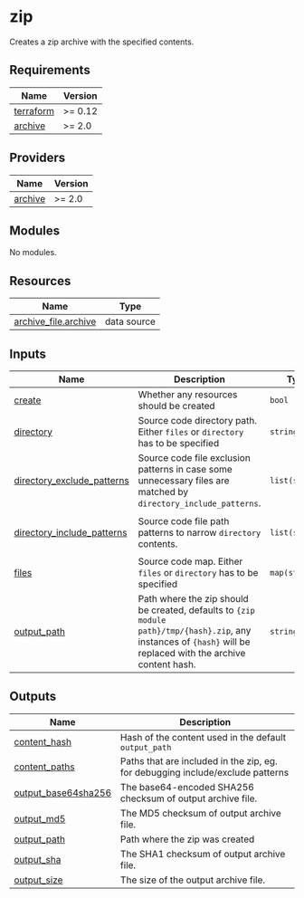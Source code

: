 # zip

Creates a zip archive with the specified contents.

<!-- BEGIN_TF_DOCS -->

## Requirements

| Name                                                                     | Version |
| ------------------------------------------------------------------------ | ------- |
| <a name="requirement_terraform"></a> [terraform](#requirement_terraform) | >= 0.12 |
| <a name="requirement_archive"></a> [archive](#requirement_archive)       | >= 2.0  |

## Providers

| Name                                                         | Version |
| ------------------------------------------------------------ | ------- |
| <a name="provider_archive"></a> [archive](#provider_archive) | >= 2.0  |

## Modules

No modules.

## Resources

| Name                                                                                                            | Type        |
| --------------------------------------------------------------------------------------------------------------- | ----------- |
| [archive_file.archive](https://registry.terraform.io/providers/hashicorp/archive/latest/docs/data-sources/file) | data source |

## Inputs

| Name                                                                                                            | Description                                                                                                                                                     | Type           | Default                    | Required |
| --------------------------------------------------------------------------------------------------------------- | --------------------------------------------------------------------------------------------------------------------------------------------------------------- | -------------- | -------------------------- | :------: |
| <a name="input_create"></a> [create](#input_create)                                                             | Whether any resources should be created                                                                                                                         | `bool`         | `true`                     |    no    |
| <a name="input_directory"></a> [directory](#input_directory)                                                    | Source code directory path. Either `files` or `directory` has to be specified                                                                                   | `string`       | `null`                     |    no    |
| <a name="input_directory_exclude_patterns"></a> [directory_exclude_patterns](#input_directory_exclude_patterns) | Source code file exclusion patterns in case some unnecessary files are matched by `directory_include_patterns`.                                                 | `list(string)` | `[]`                       |    no    |
| <a name="input_directory_include_patterns"></a> [directory_include_patterns](#input_directory_include_patterns) | Source code file path patterns to narrow `directory` contents.                                                                                                  | `list(string)` | <pre>[<br> "**"<br>]</pre> |    no    |
| <a name="input_files"></a> [files](#input_files)                                                                | Source code map. Either `files` or `directory` has to be specified                                                                                              | `map(string)`  | `null`                     |    no    |
| <a name="input_output_path"></a> [output_path](#input_output_path)                                              | Path where the zip should be created, defaults to `{zip module path}/tmp/{hash}.zip`, any instances of `{hash}` will be replaced with the archive content hash. | `string`       | `null`                     |    no    |

## Outputs

| Name                                                                                         | Description                                                                    |
| -------------------------------------------------------------------------------------------- | ------------------------------------------------------------------------------ |
| <a name="output_content_hash"></a> [content_hash](#output_content_hash)                      | Hash of the content used in the default `output_path`                          |
| <a name="output_content_paths"></a> [content_paths](#output_content_paths)                   | Paths that are included in the zip, eg. for debugging include/exclude patterns |
| <a name="output_output_base64sha256"></a> [output_base64sha256](#output_output_base64sha256) | The base64-encoded SHA256 checksum of output archive file.                     |
| <a name="output_output_md5"></a> [output_md5](#output_output_md5)                            | The MD5 checksum of output archive file.                                       |
| <a name="output_output_path"></a> [output_path](#output_output_path)                         | Path where the zip was created                                                 |
| <a name="output_output_sha"></a> [output_sha](#output_output_sha)                            | The SHA1 checksum of output archive file.                                      |
| <a name="output_output_size"></a> [output_size](#output_output_size)                         | The size of the output archive file.                                           |
